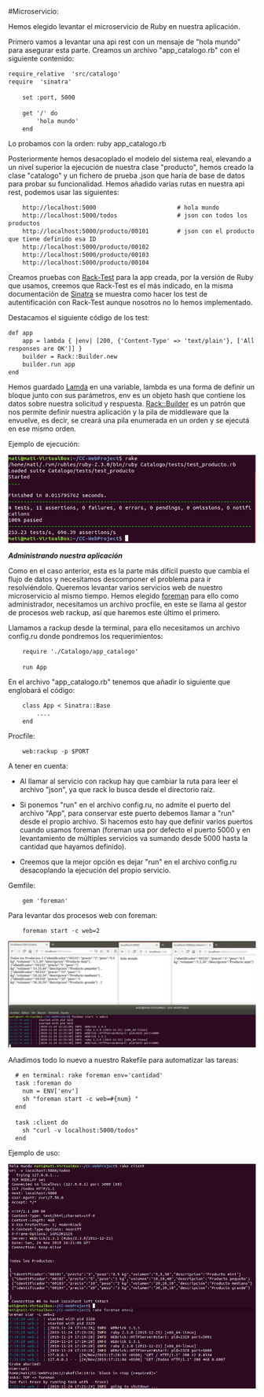 #Microservicio:

Hemos elegido levantar el microservicio de Ruby en nuestra aplicación.

Primero vamos a levantar una api rest con un mensaje de "hola mundo" para asegurar esta parte. Creamos un archivo "app_catalogo.rb" con el siguiente contenido:

    require_relative  'src/catalogo'
    require  'sinatra'

        set :port, 5000

        get '/' do
            'hola mundo'
        end

Lo probamos con la orden: ruby app_catalogo.rb

Posteriormente hemos desacoplado el modelo del sistema real, elevando a un nivel superior la ejecución de nuestra clase "producto", hemos creado la clase "catalogo" y un fichero de prueba .json que haría de base de datos para probar su funcionalidad. Hemos añadido varias rutas en nuestra api rest, podemos usar las siguientes:

        http://localhost:5000                       # hola mundo
        http://localhost:5000/todos                 # json con todos los productos
        http://localhost:5000/producto/00101        # json con el producto que tiene definido esa ID
        http://localhost:5000/producto/00102
        http://localhost:5000/producto/00103
        http://localhost:5000/producto/00104


Creamos pruebas con [Rack-Test](http://sinatrarb.com/testing.html) para la app creada, por la versión de Ruby que usamos, creemos que Rack-Test es el más indicado, en la misma documentación de [Sinatra](http://sinatrarb.com/faq.html) se muestra como hacer los test de autentificación con Rack-Test aunque nosotros no lo hemos implementado.

Destacamos el siguiente código de los test:

    def app
        app = lambda { |env| [200, {'Content-Type' => 'text/plain'}, ['All responses are OK']] }
        builder = Rack::Builder.new
        builder.run app
    end

Hemos guardado [Lamda](https://www.rubyguides.com/2016/02/ruby-procs-and-lambdas/) en una variable, lambda es una forma de definir un bloque junto con sus parámetros, env es un objeto hash que contiene los datos sobre nuestra solicitud y respuesta.
[Rack::Builder](https://thoughtbot.com/upcase/videos/rack) es un patrón que nos permite definir nuestra aplicación y la pila de middleware que la envuelve, es decir, se creará una pila enumerada en un orden y se ejecutá en ese mismo orden.

Ejemplo de ejecución:

![imagen](img/microservicio_test.png)


***Administrando nuestra aplicación***

Como en el caso anterior, esta es la parte más difícil puesto que cambia el flujo de datos y necesitamos descomponer el problema para ir resolviéndolo.
Queremos levantar varios servicios web de nuestro microservicio al mismo tiempo. Hemos elegido [foreman](https://github.com/ddollar/foreman) para ello como administrador, necesitamos un archivo procfile, en este se llama al gestor de procesos web rackup, así que haremos este último el primero.

Llamamos a rackup desde la terminal, para ello necesitamos un archivo config.ru donde pondremos los requerimientos:

        require './Catalogo/app_catalogo'

        run App

En el archivo "app_catalogo.rb" tenemos que añadir lo siguiente que englobará el código:

        class App < Sinatra::Base
            ....
        end 

Procfile:

        web:rackup -p $PORT

A tener en cuenta:
-  Al llamar al servicio con rackup hay que cambiar la ruta para leer el archivo "json", ya que rack lo busca desde el directorio raíz.
-  Si ponemos "run" en el archivo config.ru, no admite el puerto del archivo "App", para conservar este puerto debemos llamar a "run" desde el propio archivo. Si hacemos esto hay que definir varios puertos cuando usamos foreman (foreman usa por defecto el puerto 5000 y en levantamiento de múltiples servicios va sumando desde 5000 hasta la cantidad que hayamos definido). 

-  Creemos que la mejor opción es dejar "run" en el archivo config.ru desacoplando la ejecución del propio servicio.

Gemfile:

        gem 'foreman'

Para levantar dos procesos web con foreman:

        foreman start -c web=2

![imagen](img/microservicio_foreman.png)

Añadimos todo lo nuevo a nuestro Rakefile para automatizar las tareas:

      # en terminal: rake foreman env='cantidad'
      task :foreman do
        num = ENV['env']
        sh "foreman start -c web=#{num} "
      end

      task :client do
        sh "curl -v localhost:5000/todos"
      end

Ejemplo de uso:

![imagen](img/microservicio_rake.png)